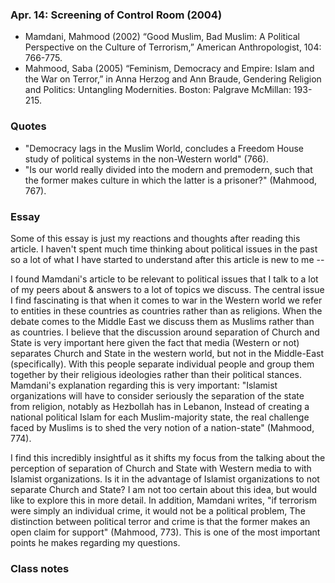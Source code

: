 ### Apr. 14: Screening of Control Room (2004)

- Mamdani, Mahmood (2002) “Good Muslim, Bad Muslim: A Political Perspective on the Culture of Terrorism,” American Anthropologist, 104: 766-775.
- Mahmood, Saba (2005) “Feminism, Democracy and Empire: Islam and the War on Terror,” in Anna Herzog and Ann Braude, Gendering Religion and Politics: Untangling Modernities. Boston: Palgrave McMillan: 193-215.

### Quotes

- "Democracy lags in the Muslim World, concludes a Freedom House study of political systems in the non-Western world" (766).
- "Is our world really divided into the modern and premodern, such that the former makes culture in which the latter is a prisoner?" (Mahmood, 767).

### Essay

Some of this essay is just my reactions and thoughts after reading this article. I haven't spent much time thinking about political issues in the past so a lot of what I have started to understand after this article is new to me --

I found Mamdani's article to be relevant to political issues that I talk to a lot of my peers about & answers to a lot of topics we discuss. The central issue I find fascinating is that when it comes to war in the Western world we refer to entities in these countries as countries rather than as religions. When the debate comes to the Middle East we discuss them as Muslims rather than as countries. I believe that the discussion around separation of Church and State is very important here given the fact that media (Western or not) separates Church and State in the western world, but not in the Middle-East (specifically). With this people separate individual people and group them together by their religious ideologies rather than their political stances. Mamdani's explanation regarding this is very important: "Islamist organizations will have to consider seriously the separation of the state from religion, notably as Hezbollah has in Lebanon, Instead of creating a national political Islam for each Muslim-majority state, the real challenge faced by Muslims is to shed the very notion of a nation-state" (Mahmood, 774).

I find this incredibly insightful as it shifts my focus from the talking about the perception of separation of Church and State with Western media to with Islamist organizations. Is it in the advantage of Islamist organizations to not separate Church and State? I am not too certain about this idea, but would like to explore this in more detail. In addition, Mamdani writes, "if terrorism were simply an individual crime, it would not be a political problem, The distinction between political terror and crime is that the former makes an open claim for support" (Mahmood, 773). This is one of the most important points he makes regarding my questions.

### Class notes
